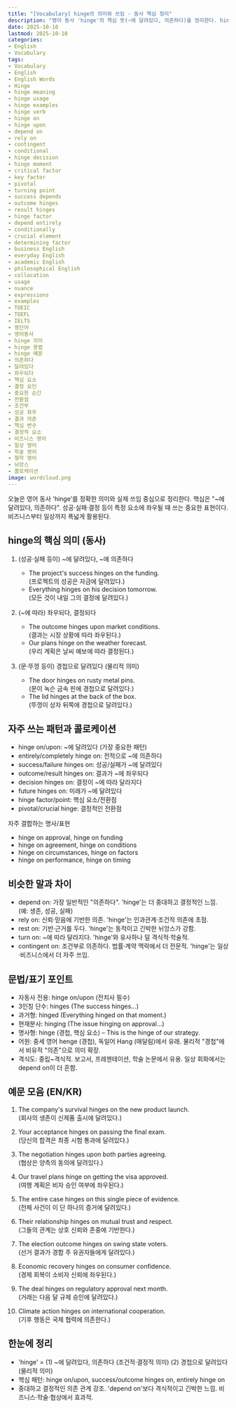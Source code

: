 ```yaml
---
title: "[Vocabulary] hinge의 의미와 쓰임 - 동사 핵심 정리"
description: "영어 동사 'hinge'의 핵심 뜻(~에 달려있다, 의존하다)을 정리한다. hinge on/upon과의 차이, 자주 쓰는 콜로케이션, EN/KR 예문으로 맥락별 뉘앙스를 정확히 익힌다. 일상·비즈니스·철학에서 유용한 표현을 다룬다."
date: 2025-10-10
lastmod: 2025-10-10
categories:
- English
- Vocabulary
tags:
- Vocabulary
- English
- English Words
- Hinge
- hinge meaning
- hinge usage
- hinge examples
- hinge verb
- hinge on
- hinge upon
- depend on
- rely on
- contingent
- conditional
- hinge decision
- hinge moment
- critical factor
- key factor
- pivotal
- turning point
- success depends
- outcome hinges
- result hinges
- hinge factor
- depend entirely
- conditionally
- crucial element
- determining factor
- business English
- everyday English
- academic English
- philosophical English
- collocation
- usage
- nuance
- expressions
- examples
- TOEIC
- TOEFL
- IELTS
- 영단어
- 영어동사
- hinge 의미
- hinge 용법
- hinge 예문
- 의존하다
- 달려있다
- 좌우되다
- 핵심 요소
- 결정 요인
- 중요한 순간
- 전환점
- 조건부
- 성공 좌우
- 결과 의존
- 핵심 변수
- 결정적 요소
- 비즈니스 영어
- 일상 영어
- 학술 영어
- 철학 영어
- 뉘앙스
- 콜로케이션
image: wordcloud.png
---
```


오늘은 영어 동사 'hinge'를 정확한 의미와 실제 쓰임 중심으로 정리한다. 핵심은 "~에 달려있다, 의존하다". 성공·실패·결정 등이 특정 요소에 좌우될 때 쓰는 중요한 표현이다. 비즈니스부터 일상까지 폭넓게 활용된다.

## hinge의 핵심 의미 (동사)

1. (성공·실패 등이) ~에 달려있다, ~에 의존하다
   - The project's success hinges on the funding.  
     (프로젝트의 성공은 자금에 달려있다.)
   - Everything hinges on his decision tomorrow.  
     (모든 것이 내일 그의 결정에 달려있다.)

2. (~에 따라) 좌우되다, 결정되다
   - The outcome hinges upon market conditions.  
     (결과는 시장 상황에 따라 좌우된다.)
   - Our plans hinge on the weather forecast.  
     (우리 계획은 날씨 예보에 따라 결정된다.)

3. (문·뚜껑 등이) 경첩으로 달려있다 (물리적 의미)
   - The door hinges on rusty metal pins.  
     (문이 녹슨 금속 핀에 경첩으로 달려있다.)
   - The lid hinges at the back of the box.  
     (뚜껑이 상자 뒤쪽에 경첩으로 달려있다.)

## 자주 쓰는 패턴과 콜로케이션

- hinge on/upon: ~에 달려있다 (가장 중요한 패턴)
- entirely/completely hinge on: 전적으로 ~에 의존하다
- success/failure hinges on: 성공/실패가 ~에 달려있다
- outcome/result hinges on: 결과가 ~에 좌우되다
- decision hinges on: 결정이 ~에 따라 달라지다
- future hinges on: 미래가 ~에 달려있다
- hinge factor/point: 핵심 요소/전환점
- pivotal/crucial hinge: 결정적인 전환점

자주 결합하는 명사/표현  
- hinge on approval, hinge on funding  
- hinge on agreement, hinge on conditions  
- hinge on circumstances, hinge on factors  
- hinge on performance, hinge on timing

## 비슷한 말과 차이

- depend on: 가장 일반적인 "의존하다". 'hinge'는 더 중대하고 결정적인 느낌. (예: 생존, 성공, 실패)
- rely on: 신뢰·믿음에 기반한 의존. 'hinge'는 인과관계·조건적 의존에 초점.
- rest on: 기반·근거를 두다. 'hinge'는 동적이고 긴박한 뉘앙스가 강함.
- turn on: ~에 따라 달라지다. 'hinge'와 유사하나 덜 격식적·학술적.
- contingent on: 조건부로 의존하다. 법률·계약 맥락에서 더 전문적. 'hinge'는 일상·비즈니스에서 더 자주 쓰임.

## 문법/표기 포인트

- 자동사 전용: hinge on/upon (전치사 필수)
- 3인칭 단수: hinges (The success hinges...)
- 과거형: hinged (Everything hinged on that moment.)
- 현재분사: hinging (The issue hinging on approval...)
- 명사형: hinge (경첩, 핵심 요소) – This is the hinge of our strategy.
- 어원: 중세 영어 henge (경첩), 독일어 Hang (매달림)에서 유래. 물리적 "경첩"에서 비유적 "의존"으로 의미 확장.
- 격식도: 중립~격식적. 보고서, 프레젠테이션, 학술 논문에서 유용. 일상 회화에서는 depend on이 더 흔함.

## 예문 모음 (EN/KR)

1. The company's survival hinges on the new product launch.  
   (회사의 생존이 신제품 출시에 달려있다.)

2. Your acceptance hinges on passing the final exam.  
   (당신의 합격은 최종 시험 통과에 달려있다.)

3. The negotiation hinges upon both parties agreeing.  
   (협상은 양측의 동의에 달려있다.)

4. Our travel plans hinge on getting the visa approved.  
   (여행 계획은 비자 승인 여부에 좌우된다.)

5. The entire case hinges on this single piece of evidence.  
   (전체 사건이 이 단 하나의 증거에 달려있다.)

6. Their relationship hinges on mutual trust and respect.  
   (그들의 관계는 상호 신뢰와 존중에 기반한다.)

7. The election outcome hinges on swing state voters.  
   (선거 결과가 경합 주 유권자들에게 달려있다.)

8. Economic recovery hinges on consumer confidence.  
   (경제 회복이 소비자 신뢰에 좌우된다.)

9. The deal hinges on regulatory approval next month.  
   (거래는 다음 달 규제 승인에 달려있다.)

10. Climate action hinges on international cooperation.  
    (기후 행동은 국제 협력에 의존한다.)

## 한눈에 정리

- 'hinge' = (1) ~에 달려있다, 의존하다 (조건적·결정적 의미) (2) 경첩으로 달려있다 (물리적 의미)  
- 핵심 패턴: hinge on/upon, success/outcome hinges on, entirely hinge on  
- 중대하고 결정적인 의존 관계 강조. 'depend on'보다 격식적이고 긴박한 느낌. 비즈니스·학술·협상에서 효과적.

